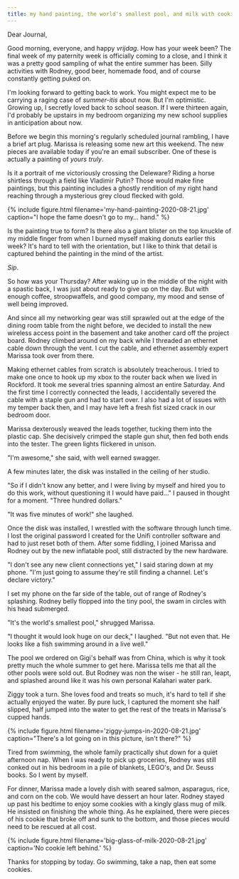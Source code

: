 ```yaml
---
title: my hand painting, the world's smallest pool, and milk with cookies
---
```


Dear Journal,

Good morning, everyone, and happy _vrijdag_.  How has your week been?
The final week of my paternity week is officially coming to a close,
and I think it was a pretty good sampling of what the entire summer
has been.  Silly activities with Rodney, good beer, homemade food, and
of course constantly getting puked on.

I'm looking forward to getting back to work.  You might expect me to
be carrying a raging case of _summer-itis_ about now.  But I'm
optimistic.  Growing up, I secretly loved back to school season.  If I
were thirteen again, I'd probably be upstairs in my bedroom organizing
my new school supplies in anticipation about now.

Before we begin this morning's regularly scheduled journal rambling, I
have a brief art plug.  Marissa is releasing some new art this
weekend.  The new pieces are available today if you're an email
subscriber.  One of these is actually a painting of _yours truly_.

Is it a portrait of me victoriously crossing the Deleware?  Riding a
horse shirtless through a field like Vladimir Putin?  Those would make
fine paintings, but this painting includes a ghostly rendition of my
right hand reaching through a mysterious grey cloud flecked with gold.

{% include figure.html filename='my-hand-painting-2020-08-21.jpg'
caption="I hope the fame doesn't go to my... hand." %}

Is the painting true to form?  Is there also a giant blister on the
top knuckle of my middle finger from when I burned myself making
donuts earlier this week?  It's hard to tell with the orientation, but
I like to think that detail is captured behind the painting in the
mind of the artist.

_Sip_.

So how was your Thursday?  After waking up in the middle of the night
with a spastic back, I was just about ready to give up on the day.
But with enough coffee, stroopwaffels, and good company, my mood and
sense of well being improved.

And since all my networking gear was still sprawled out at the edge of
the dining room table from the night before, we decided to install the
new wireless access point in the basement and take another card off
the project board.  Rodney climbed around on my back while I threaded
an ethernet cable down through the vent.  I cut the cable, and
ethernet assembly expert Marissa took over from there.

Making ethernet cables from scratch is absolutely treacherous.  I
tried to make one once to hook up my xbox to the router back when we
lived in Rockford.  It took me several tries spanning almost an entire
Saturday.  And the first time I correctly connected the leads, I
accidentally severed the cable with a staple gun and had to start
over.  I also had a lot of issues with my temper back then, and I may
have left a fresh fist sized crack in our bedroom door.

Marissa dexterously weaved the leads together, tucking them into the
plastic cap.  She decisively crimped the staple gun shut, then fed
both ends into the tester.  The green lights flickered in unison.

"I'm awesome," she said, with well earned swagger.

A few minutes later, the disk was installed in the ceiling of her
studio.

"So if I didn't know any better, and I were living by myself and hired
you to do this work, without questioning it I would have paid..." I
paused in thought for a moment.  "Three hundred dollars."

"It was five minutes of work!" she laughed.

Once the disk was installed, I wrestled with the software through
lunch time.  I lost the original password I created for the Unifi
controller software and had to just reset both of them.  After some
fiddling, I joined Marissa and Rodney out by the new inflatable pool,
still distracted by the new hardware.

"I don't see any new client connections yet," I said staring down at
my phone.  "I'm just going to assume they're still finding a channel.
Let's declare victory."

I set my phone on the far side of the table, out of range of Rodney's
splashing.  Rodney belly flopped into the tiny pool, the swam in
circles with his head submerged.

"It's the world's smallest pool," shrugged Marissa.

"I thought it would look huge on our deck," I laughed.  "But not even
that.  He looks like a fish swimming around in a live well."

The pool we ordered on Gigi's behalf was from China, which is why it
took pretty much the whole summer to get here.  Marissa tells me that
all the other pools were sold out.  But Rodney was non the wiser - he
still ran, leapt, and splashed around like it was his own personal
Kalahari water park.

Ziggy took a turn.  She loves food and treats so much, it's hard to
tell if she actually enjoyed the water.  By pure luck, I captured the
moment she half slipped, half jumped into the water to get the rest of
the treats in Marissa's cupped hands.

{% include figure.html filename='ziggy-jumps-in-2020-08-21.jpg'
caption="There's a lot going on in this picture, isn't there?" %}

Tired from swimming, the whole family practically shut down for a
quiet afternoon nap.  When I was ready to pick up groceries, Rodney
was still conked out in his bedroom in a pile of blankets, LEGO's, and
Dr. Seuss books.  So I went by myself.

For dinner, Marissa made a lovely dish with seared salmon, asparagus,
rice, and corn on the cob.  We would have dessert an hour later.
Rodney stayed up past his bedtime to enjoy some cookies with a kingly
glass mug of milk.  He insisted on finishing the whole thing.  As he
explained, there were pieces of his cookie that broke off and sunk to
the bottom, and those pieces would need to be rescued at all cost.

{% include figure.html
filename='big-glass-of-milk-2020-08-21.jpg'
caption='No cookie left behind.' %}

Thanks for stopping by today.  Go swimming, take a nap, then eat some
cookies.
